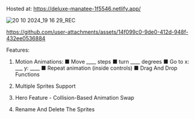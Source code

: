 Hosted at:
https://deluxe-manatee-1f5546.netlify.app/

![20 10 2024_19 16 29_REC](https://github.com/user-attachments/assets/803d5b69-5164-495a-b942-08b4aad8bc51)






https://github.com/user-attachments/assets/14f099c0-9de0-412d-948f-432ee0536884






Features:
1. Motion Animations:
■ Move ____ steps
■ turn ____ degrees
■ Go to x: ___ y: ____
■ Repeat animation (inside controls)
■ Drag And Drop Functions

2. Multiple Sprites Support

3. Hero Feature - Collision-Based Animation Swap

4. Rename And Delete The Sprites
